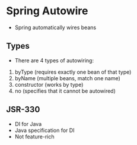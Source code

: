 # Spring Autowire

- Spring automatically wires beans


## Types

- There are 4 types of autowiring:

1. byType (requires exactly one bean of that type)
2. byName (multiple beans, match one name)
3. constructor (works by type)
4. no (specifies that it cannot be autowired)

## JSR-330

- DI for Java
- Java specification for DI
- Not feature-rich
